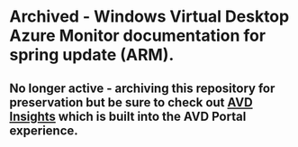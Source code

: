 # Archived - Windows Virtual Desktop Azure Monitor documentation for spring update (ARM).

## No longer active - archiving this repository for preservation but be sure to check out [AVD Insights](https://learn.microsoft.com/en-us/azure/virtual-desktop/diagnostics-log-analytics) which is built into the AVD Portal experience. 

